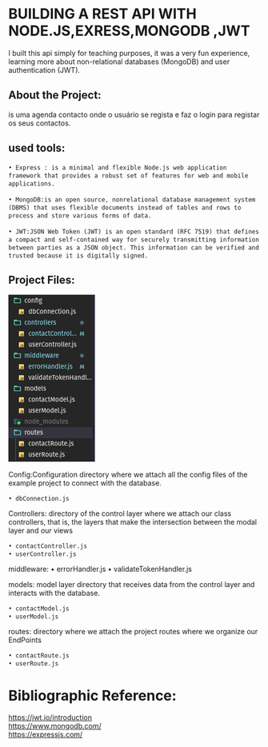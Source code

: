 # BUILDING A REST API WITH NODE.JS,EXRESS,MONGODB ,JWT

I built this api simply for teaching purposes, it was a very fun experience, learning more about non-relational databases (MongoDB) and user authentication (JWT).



## About the Project:

is uma agenda contacto onde o usuário se regista e   faz o login para registar os seus contactos.

## used tools:

    • Express : is a minimal and flexible Node.js web application framework that provides a robust set of features for web and mobile applications.
      
    • MongoDB:is an open source, nonrelational database management system (DBMS) that uses flexible documents instead of tables and rows to process and store various forms of data. 
      
    • JWT:JSON Web Token (JWT) is an open standard (RFC 7519) that defines a compact and self-contained way for securely transmitting information between parties as a JSON object. This information can be verified and trusted because it is digitally signed.


## Project Files:
<img src="https://github.com/alfredo003/mycontacts_backend/blob/main/files.png"/>

Config:Configuration directory where we attach all the config files of the example project to connect with the database.

    • dbConnection.js
      
Controllers: 
directory of the control layer where we attach our class controllers, that is, the layers that make the intersection between the modal layer and our views

    • contactController.js
    • userController.js
      
middleware:
    • errorHandler.js
    • validateTokenHandler.js
      
models: model layer directory that receives data from the control layer and interacts with the database.

    • contactModel.js
    • userModel.js

routes: directory where we attach the project routes where we organize our EndPoints

    • contactRoute.js
    • userRoute.js
# Bibliographic Reference:
<a href="https://jwt.io/introduction">https://jwt.io/introduction</a><br>
<a href="https://www.mongodb.com/">https://www.mongodb.com/</a><br>
<a href="https://expressjs.com/">https://expressjs.com/</a><br>